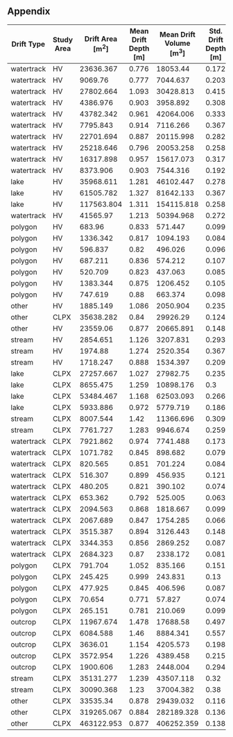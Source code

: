 
## Appendix

| Drift Type | Study Area | Drift Area \[m<sup>2</sup>\] | Mean Drift Depth \[m\] | Mean Drift Volume \[m<sup>3</sup>\] | Std\. Drift Depth \[m\] | Median Drift Depth \[m\] | CV Drift Depth | Volume:Area Ratio |
|------------|------------|--------------------|------------------------|---------------------------|-------------------------|--------------------------|----------------|-------------------|
| watertrack | HV         | 23636\.367         | 0\.776                 | 18053\.44                 | 0\.172                  | 0\.792                   | 0\.221         | 0\.764            |
| watertrack | HV         | 9069\.76           | 0\.777                 | 7044\.637                 | 0\.203                  | 0\.755                   | 0\.261         | 0\.777            |
| watertrack | HV         | 27802\.664         | 1\.093                 | 30428\.813                | 0\.415                  | 1\.106                   | 0\.379         | 1\.094            |
| watertrack | HV         | 4386\.976          | 0\.903                 | 3958\.892                 | 0\.308                  | 0\.833                   | 0\.341         | 0\.902            |
| watertrack | HV         | 43782\.342         | 0\.961                 | 42064\.006                | 0\.333                  | 0\.866                   | 0\.347         | 0\.961            |
| watertrack | HV         | 7795\.843          | 0\.914                 | 7116\.266                 | 0\.367                  | 0\.794                   | 0\.401         | 0\.913            |
| watertrack | HV         | 22701\.694         | 0\.887                 | 20115\.998                | 0\.282                  | 0\.825                   | 0\.318         | 0\.886            |
| watertrack | HV         | 25218\.646         | 0\.796                 | 20053\.258                | 0\.258                  | 0\.739                   | 0\.324         | 0\.795            |
| watertrack | HV         | 16317\.898         | 0\.957                 | 15617\.073                | 0\.317                  | 0\.871                   | 0\.332         | 0\.957            |
| watertrack | HV         | 8373\.906          | 0\.903                 | 7544\.316                 | 0\.192                  | 0\.873                   | 0\.213         | 0\.901            |
| lake       | HV         | 35968\.611         | 1\.281                 | 46102\.447                | 0\.278                  | 1\.301                   | 0\.217         | 1\.282            |
| lake       | HV         | 61505\.782         | 1\.327                 | 81642\.133                | 0\.367                  | 1\.331                   | 0\.276         | 1\.327            |
| lake       | HV         | 117563\.804        | 1\.311                 | 154115\.818               | 0\.258                  | 1\.32                    | 0\.197         | 1\.311            |
| watertrack | HV         | 41565\.97          | 1\.213                 | 50394\.968                | 0\.272                  | 1\.217                   | 0\.224         | 1\.212            |
| polygon    | HV         | 683\.96            | 0\.833                 | 571\.447                  | 0\.099                  | 0\.825                   | 0\.119         | 0\.835            |
| polygon    | HV         | 1336\.342          | 0\.817                 | 1094\.193                 | 0\.084                  | 0\.82                    | 0\.102         | 0\.819            |
| polygon    | HV         | 596\.837           | 0\.82                  | 496\.026                  | 0\.096                  | 0\.829                   | 0\.117         | 0\.831            |
| polygon    | HV         | 687\.211           | 0\.836                 | 574\.212                  | 0\.107                  | 0\.835                   | 0\.129         | 0\.836            |
| polygon    | HV         | 520\.709           | 0\.823                 | 437\.063                  | 0\.085                  | 0\.822                   | 0\.103         | 0\.839            |
| polygon    | HV         | 1383\.344          | 0\.875                 | 1206\.452                 | 0\.105                  | 0\.875                   | 0\.12          | 0\.872            |
| polygon    | HV         | 747\.619           | 0\.88                  | 663\.374                  | 0\.098                  | 0\.87                    | 0\.112         | 0\.887            |
| other      | HV         | 1885\.149          | 1\.086                 | 2050\.904                 | 0\.235                  | 1\.121                   | 0\.216         | 1\.088            |
| other      | CLPX       | 35638\.282         | 0\.84                  | 29926\.29                 | 0\.124                  | 0\.805                   | 0\.148         | 0\.84             |
| other      | HV         | 23559\.06          | 0\.877                 | 20665\.891                | 0\.148                  | 0\.846                   | 0\.169         | 0\.877            |
| stream     | HV         | 2854\.651          | 1\.126                 | 3207\.831                 | 0\.293                  | 1\.142                   | 0\.26          | 1\.124            |
| stream     | HV         | 1974\.88           | 1\.274                 | 2520\.354                 | 0\.367                  | 1\.238                   | 0\.288         | 1\.276            |
| stream     | HV         | 1718\.247          | 0\.888                 | 1534\.397                 | 0\.209                  | 0\.876                   | 0\.236         | 0\.893            |
| lake       | CLPX       | 27257\.667         | 1\.027                 | 27982\.75                 | 0\.235                  | 0\.998                   | 0\.229         | 1\.027            |
| lake       | CLPX       | 8655\.475          | 1\.259                 | 10898\.176                | 0\.3                    | 1\.245                   | 0\.238         | 1\.259            |
| lake       | CLPX       | 53484\.467         | 1\.168                 | 62503\.093                | 0\.266                  | 1\.156                   | 0\.228         | 1\.169            |
| lake       | CLPX       | 5933\.886          | 0\.972                 | 5779\.719                 | 0\.186                  | 0\.949                   | 0\.191         | 0\.974            |
| stream     | CLPX       | 8007\.544          | 1\.42                  | 11366\.696                | 0\.309                  | 1\.448                   | 0\.217         | 1\.419            |
| stream     | CLPX       | 7761\.727          | 1\.283                 | 9946\.674                 | 0\.259                  | 1\.292                   | 0\.202         | 1\.282            |
| watertrack | CLPX       | 7921\.862          | 0\.974                 | 7741\.488                 | 0\.173                  | 0\.947                   | 0\.178         | 0\.977            |
| watertrack | CLPX       | 1071\.782          | 0\.845                 | 898\.682                  | 0\.079                  | 0\.833                   | 0\.093         | 0\.838            |
| watertrack | CLPX       | 820\.565           | 0\.851                 | 701\.224                  | 0\.084                  | 0\.841                   | 0\.098         | 0\.855            |
| watertrack | CLPX       | 516\.307           | 0\.899                 | 456\.935                  | 0\.121                  | 0\.886                   | 0\.135         | 0\.885            |
| watertrack | CLPX       | 480\.205           | 0\.821                 | 390\.102                  | 0\.074                  | 0\.818                   | 0\.09          | 0\.812            |
| watertrack | CLPX       | 653\.362           | 0\.792                 | 525\.005                  | 0\.063                  | 0\.794                   | 0\.08          | 0\.804            |
| watertrack | CLPX       | 2094\.563          | 0\.868                 | 1818\.667                 | 0\.099                  | 0\.86                    | 0\.114         | 0\.868            |
| watertrack | CLPX       | 2067\.689          | 0\.847                 | 1754\.285                 | 0\.066                  | 0\.846                   | 0\.078         | 0\.848            |
| watertrack | CLPX       | 3515\.387          | 0\.894                 | 3126\.443                 | 0\.148                  | 0\.863                   | 0\.166         | 0\.889            |
| watertrack | CLPX       | 3344\.353          | 0\.856                 | 2869\.252                 | 0\.087                  | 0\.853                   | 0\.101         | 0\.858            |
| watertrack | CLPX       | 2684\.323          | 0\.87                  | 2338\.172                 | 0\.081                  | 0\.868                   | 0\.093         | 0\.871            |
| polygon    | CLPX       | 791\.704           | 1\.052                 | 835\.166                  | 0\.151                  | 1\.035                   | 0\.143         | 1\.055            |
| polygon    | CLPX       | 245\.425           | 0\.999                 | 243\.831                  | 0\.13                   | 0\.983                   | 0\.13          | 0\.994            |
| polygon    | CLPX       | 477\.925           | 0\.845                 | 406\.596                  | 0\.087                  | 0\.841                   | 0\.103         | 0\.851            |
| polygon    | CLPX       | 70\.654            | 0\.771                 | 57\.827                   | 0\.074                  | 0\.76                    | 0\.096         | 0\.818            |
| polygon    | CLPX       | 265\.151           | 0\.781                 | 210\.069                  | 0\.099                  | 0\.769                   | 0\.127         | 0\.792            |
| outcrop    | CLPX       | 11967\.674         | 1\.478                 | 17688\.58                 | 0\.497                  | 1\.432                   | 0\.336         | 1\.478            |
| outcrop    | CLPX       | 6084\.588          | 1\.46                  | 8884\.341                 | 0\.557                  | 1\.421                   | 0\.381         | 1\.46             |
| outcrop    | CLPX       | 3636\.01           | 1\.154                 | 4205\.573                 | 0\.198                  | 1\.146                   | 0\.171         | 1\.157            |
| outcrop    | CLPX       | 3572\.954          | 1\.226                 | 4389\.458                 | 0\.215                  | 1\.239                   | 0\.175         | 1\.229            |
| outcrop    | CLPX       | 1900\.606          | 1\.283                 | 2448\.004                 | 0\.294                  | 1\.324                   | 0\.229         | 1\.288            |
| stream     | CLPX       | 35131\.277         | 1\.239                 | 43507\.118                | 0\.32                   | 1\.205                   | 0\.258         | 1\.238            |
| stream     | CLPX       | 30090\.368         | 1\.23                  | 37004\.382                | 0\.38                   | 1\.177                   | 0\.309         | 1\.23             |
| other      | CLPX       | 33535\.34          | 0\.878                 | 29439\.032                | 0\.116                  | 0\.864                   | 0\.132         | 0\.878            |
| other      | CLPX       | 319265\.067        | 0\.884                 | 282189\.328               | 0\.136                  | 0\.887                   | 0\.154         | 0\.884            |
| other      | CLPX       | 463122\.953        | 0\.877                 | 406252\.359               | 0\.138                  | 0\.875                   | 0\.157         | 0\.877            |

